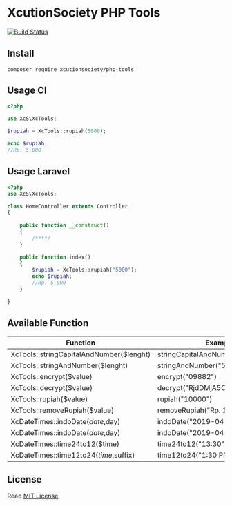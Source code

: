 # XcutionSociety PHP Tools

[![Build Status](https://img.shields.io/badge/packagist-v0.1.3-blue.svg)](https://xcutionsociety.github.io/php-tools/)

## Install
```composer
composer require xcutionsociety/php-tools
```

## Usage CI

```php
<?php 

use XcS\XcTools;

$rupiah = XcTools::rupiah(5000);

echo $rupiah;
//Rp. 5.000
```

## Usage Laravel

```php
<?php 
use XcS\XcTools;

class HomeController extends Controller
{
   
    public function __construct()
    {
        /****/
    }

    public function index()
    {
        $rupiah = XcTools::rupiah("5000");
        echo $rupiah;
        //Rp. 5.000
    }

}
```
## Available Function

| Function | Example | Result |
| ------ | ------ | ------ |
| XcTools::stringCapitalAndNumber($lenght) | stringCapitalAndNumber("5") | 6L8P1
| XcTools::stringAndNumber($lenght) | stringAndNumber("5") | IPDeT
| XcTools::encrypt($value) | encrypt("09882") | RjdDMjA5ODgyTWJ6RA==
| XcTools::decrypt($value) | decrypt("RjdDMjA5ODgyTWJ6RA==") | 09882
| XcTools::rupiah($value) | rupiah("10000") | Rp. 10.000
| XcTools::removeRupiah($value) | removeRupiah("Rp. 10.000") | 10000
| XcDateTimes::indoDate($date,$day) | indoDate("2019-04-09",false) | 09 April 2019
| XcDateTimes::indoDate($date,$day) | indoDate("2019-04-09",true) | Selasa, 09 April 2019
| XcDateTimes::time24to12($time) | time24to12("13:30") | 01:30 PM
| XcDateTimes::time12to24($time,$suffix) | time12to24("1:30 PM","WIB") | 13:30 WIB


## License
Read [MIT License](LICENSE)

